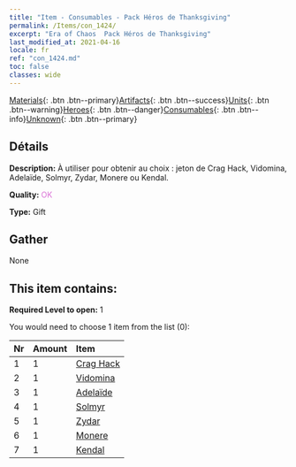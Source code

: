 ```yaml
---
title: "Item - Consumables - Pack Héros de Thanksgiving"
permalink: /Items/con_1424/
excerpt: "Era of Chaos  Pack Héros de Thanksgiving"
last_modified_at: 2021-04-16
locale: fr
ref: "con_1424.md"
toc: false
classes: wide
---
```

 [Materials](/fr/Items/){: .btn .btn--primary}[Artifacts](/fr/Items/Artifacts/){: .btn .btn--success}[Units](/fr/Items/Units/){: .btn .btn--warning}[Heroes](/fr/Items/Heroes/){: .btn .btn--danger}[Consumables](/fr/Items/Consumables/){: .btn .btn--info}[Unknown](/fr/Items/Unknown/){: .btn .btn--primary}

## Détails
 **Description:** À utiliser pour obtenir au choix : jeton de Crag Hack, Vidomina, Adelaïde, Solmyr, Zydar, Monere ou Kendal.

 **Quality:** <span style="color: #DA70D6">OK</span>

 **Type:** Gift

## Gather

  None

## This item contains:

 **Required Level to open:** 1

 You would need to choose 1 item from the list (0):

  | Nr | Amount |     Item    |
  |:---|:-------|:------------|
  | 1 | 1 | [Crag Hack](/fr/Items/her_375/) |  | 
  | 2 | 1 | [Vidomina](/fr/Items/her_372/) |  | 
  | 3 | 1 | [Adelaïde](/fr/Items/her_359/) |  | 
  | 4 | 1 | [Solmyr](/fr/Items/her_386/) |  | 
  | 5 | 1 | [Zydar](/fr/Items/her_385/) |  | 
  | 6 | 1 | [Monere](/fr/Items/her_379/) |  | 
  | 7 | 1 | [Kendal](/fr/Items/her_363/) |  | 
